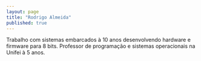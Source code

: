 ```yaml
---
layout: page
title: "Rodrigo Almeida"
published: true
---
```

Trabalho com sistemas embarcados à 10 anos desenvolvendo hardware e firmware para 8 bits. Professor de programação e sistemas operacionais na Unifei à 5 anos.
